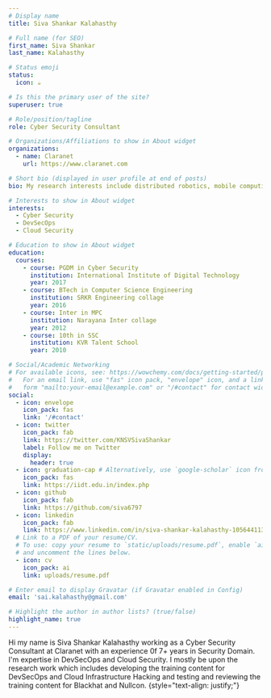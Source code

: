```yaml
---
# Display name
title: Siva Shankar Kalahasthy

# Full name (for SEO)
first_name: Siva Shankar
last_name: Kalahasthy

# Status emoji
status:
  icon: ☕️

# Is this the primary user of the site?
superuser: true

# Role/position/tagline
role: Cyber Security Consultant

# Organizations/Affiliations to show in About widget
organizations:
  - name: Claranet
    url: https://www.claranet.com

# Short bio (displayed in user profile at end of posts)
bio: My research interests include distributed robotics, mobile computing and programmable matter.

# Interests to show in About widget
interests:
  - Cyber Security
  - DevSecOps
  - Cloud Security

# Education to show in About widget
education:
  courses:
    - course: PGDM in Cyber Security
      institution: International Institute of Digital Technology
      year: 2017
    - course: BTech in Computer Science Engineering
      institution: SRKR Engineering collage
      year: 2016
    - course: Inter in MPC
      institution: Narayana Inter collage
      year: 2012
    - course: 10th in SSC
      institution: KVR Talent School
      year: 2010

# Social/Academic Networking
# For available icons, see: https://wowchemy.com/docs/getting-started/page-builder/#icons
#   For an email link, use "fas" icon pack, "envelope" icon, and a link in the
#   form "mailto:your-email@example.com" or "/#contact" for contact widget.
social:
  - icon: envelope
    icon_pack: fas
    link: '/#contact'
  - icon: twitter
    icon_pack: fab
    link: https://twitter.com/KNSVSivaShankar
    label: Follow me on Twitter
    display:
      header: true
  - icon: graduation-cap # Alternatively, use `google-scholar` icon from `ai` icon pack
    icon_pack: fas
    link: https://iidt.edu.in/index.php
  - icon: github
    icon_pack: fab
    link: https://github.com/siva6797
  - icon: linkedin
    icon_pack: fab
    link: https://www.linkedin.com/in/siva-shankar-kalahasthy-105644113/
  # Link to a PDF of your resume/CV.
  # To use: copy your resume to `static/uploads/resume.pdf`, enable `ai` icons in `params.yaml`,
  # and uncomment the lines below.
  - icon: cv
    icon_pack: ai
    link: uploads/resume.pdf

# Enter email to display Gravatar (if Gravatar enabled in Config)
email: 'sai.kalahasthy@gmail.com'

# Highlight the author in author lists? (true/false)
highlight_name: true
---
```


Hi my name is Siva Shankar Kalahasthy working as a Cyber Security Consultant at Claranet with an experience 0f 7+ years in Security Domain. I'm expertise in DevSecOps and Cloud Security. I mostly
be upon the research work which includes developing the training content for DevSecOps and Cloud Infrastructure Hacking and testing and reviewing the training content for Blackhat and Nullcon.
{style="text-align: justify;"}
